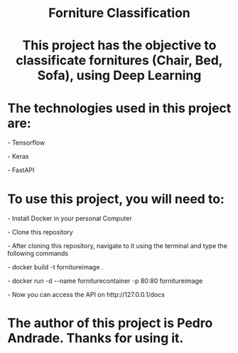 <h1 align="center">Forniture Classification</h1>

<h1 align="center" href="#objective">This project has the objective to classificate fornitures (Chair, Bed, Sofa), using Deep Learning</h1>

<h1 href="#technologies">The technologies used in this project are:</h1>
<p>- Tensorflow</p>
<p>- Keras</p>
<p>- FastAPI</p>

<h1 href="userguide">To use this project, you will need to:</h1>
<p>- Install Docker in your personal Computer</p>
<p>- Clone this repository</p>
<p>- After cloning this repository, navigate to it using the terminal and type the following commands</p>
<p>- docker build -t fornitureimage .</p>
<p>- docker run -d --name forniturecontainer -p 80:80 fornitureimage</p>
<p>- Now you can access the API on http://127.0.0.1/docs</p>

<h1 href="#author">The author of this project is Pedro Andrade. Thanks for using it.</h1>
